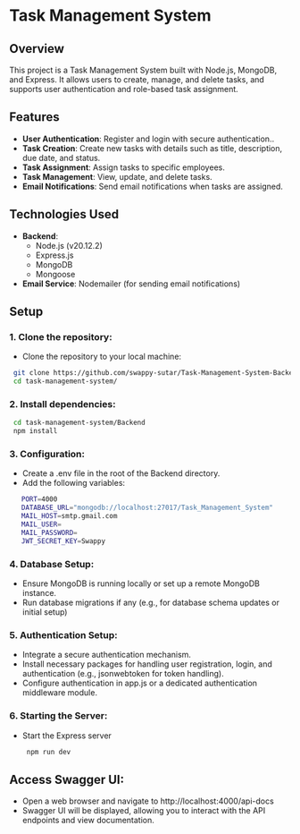 # Task Management System

## Overview

This project is a Task Management System built with Node.js, MongoDB, and Express. It allows users to create, manage, and delete tasks, and supports user authentication and role-based task assignment.

## Features

- **User Authentication**: Register and login with secure authentication..
- **Task Creation**: Create new tasks with details such as title, description, due date, and status.
- **Task Assignment**: Assign tasks to specific employees.
- **Task Management**: View, update, and delete tasks.
- **Email Notifications**: Send email notifications when tasks are assigned.

## Technologies Used

- **Backend**:
  - Node.js (v20.12.2)
  - Express.js
  - MongoDB
  - Mongoose
- **Email Service**: Nodemailer (for sending email notifications)

## Setup 

### 1. Clone the repository:
- Clone the repository to your local machine: 
```bash
 git clone https://github.com/swappy-sutar/Task-Management-System-Backend.git
 cd task-management-system/
```

### 2. Install dependencies:
```bash
 cd task-management-system/Backend
 npm install
```

### 3. Configuration:
- Create a .env file in the root of the Backend directory.
- Add the following variables:
```bash
   PORT=4000
   DATABASE_URL="mongodb://localhost:27017/Task_Management_System"
   MAIL_HOST=smtp.gmail.com
   MAIL_USER=
   MAIL_PASSWORD=
   JWT_SECRET_KEY=Swappy
```
### 4. Database Setup:

- Ensure MongoDB is running locally or set up a remote MongoDB instance.
- Run database migrations if any (e.g., for database schema updates or initial setup)

### 5. Authentication Setup:

- Integrate a secure authentication mechanism.
- Install necessary packages for handling user registration, login, and authentication (e.g., jsonwebtoken for token handling).
- Configure authentication in app.js or a dedicated authentication middleware module.

### 6. Starting the Server:

- Start the Express server
  ```bash
   npm run dev
  ```

## Access Swagger UI:
- Open a web browser and navigate to http://localhost:4000/api-docs
- Swagger UI will be displayed, allowing you to interact with the API endpoints and view documentation.

